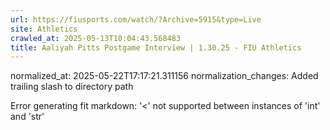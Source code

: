 ```yaml
---
url: https://fiusports.com/watch/?Archive=5915&type=Live
site: Athletics
crawled_at: 2025-05-13T10:04:43.568483
title: Aaliyah Pitts Postgame Interview | 1.30.25 - FIU Athletics
---
```

normalized_at: 2025-05-22T17:17:21.311156
normalization_changes: Added trailing slash to directory path

Error generating fit markdown: '<' not supported between instances of 'int' and 'str'